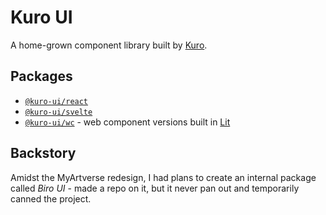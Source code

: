 # Kuro UI

A home-grown component library built by [Kuro][kuro].

## Packages

- [`@kuro-ui/react`](/packages/react)
- [`@kuro-ui/svelte`](/packages/svelte/)
- [`@kuro-ui/wc`](/packages/web-components/) - web component versions built in [Lit](https://lit.dev)

## Backstory

Amidst the MyArtverse redesign, I had plans to create an internal package called _Biro UI_ -
made a repo on it, but it never pan out and temporarily canned the project.

[kuro]: https://github.com/kurojifusky
